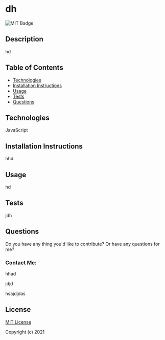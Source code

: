 
  
  # dh

  ![MIT Badge](https://img.shields.io/badge/License-MIT-brightgreen)


  ## Description

  hd



  ## Table of Contents

  - [Technologies](#technologies)
  - [Installation Instructions](#installation-instructions)
  - [Usage](#usage)
  - [Tests](#tests)
  - [Questions](#questions)

  ## Technologies 

  JavaScript

  ## Installation Instructions

  hhd

  ## Usage

  hd

  ## Tests

  jdh

  ## Questions
  Do you have any thing you'd like to contribute? Or have any questions for me?
  ### Contact Me:

  hhad

  jdjd

  hsajdjdas

  ## License
  [MIT License](https://opensource.org/licenses/MIT)

  Copyright (c) 2021
